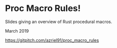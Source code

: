 # Proc Macro Rules!

Slides giving an overview of Rust procedural macros.

March 2019

https://gitpitch.com/azriel91/proc_macro_rules
